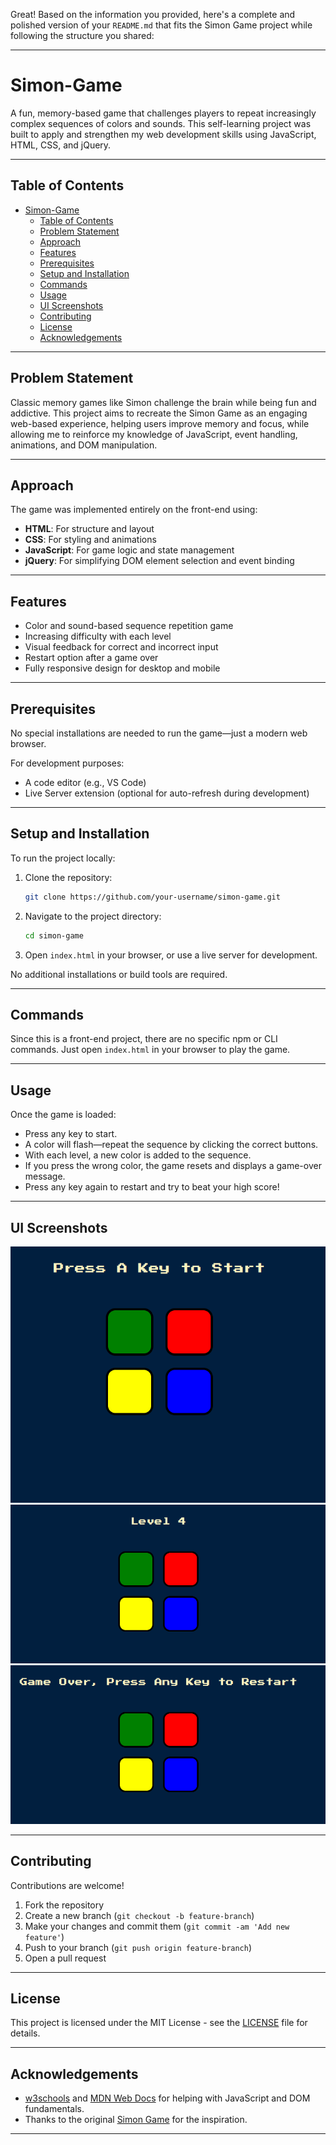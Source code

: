 Great! Based on the information you provided, here's a complete and polished version of your `README.md` that fits the Simon Game project while following the structure you shared:

---

# Simon-Game

A fun, memory-based game that challenges players to repeat increasingly complex sequences of colors and sounds. This self-learning project was built to apply and strengthen my web development skills using JavaScript, HTML, CSS, and jQuery.

---

## Table of Contents

- [Simon-Game](#simon-game)
  - [Table of Contents](#table-of-contents)
  - [Problem Statement](#problem-statement)
  - [Approach](#approach)
  - [Features](#features)
  - [Prerequisites](#prerequisites)
  - [Setup and Installation](#setup-and-installation)
  - [Commands](#commands)
  - [Usage](#usage)
  - [UI Screenshots](#ui-screenshots)
  - [Contributing](#contributing)
  - [License](#license)
  - [Acknowledgements](#acknowledgements)

---

## Problem Statement

Classic memory games like Simon challenge the brain while being fun and addictive. This project aims to recreate the Simon Game as an engaging web-based experience, helping users improve memory and focus, while allowing me to reinforce my knowledge of JavaScript, event handling, animations, and DOM manipulation.

---

## Approach

The game was implemented entirely on the front-end using:

* **HTML**: For structure and layout
* **CSS**: For styling and animations
* **JavaScript**: For game logic and state management
* **jQuery**: For simplifying DOM element selection and event binding

---

## Features

* Color and sound-based sequence repetition game
* Increasing difficulty with each level
* Visual feedback for correct and incorrect input
* Restart option after a game over
* Fully responsive design for desktop and mobile

---

## Prerequisites

No special installations are needed to run the game—just a modern web browser.

For development purposes:

* A code editor (e.g., VS Code)
* Live Server extension (optional for auto-refresh during development)

---

## Setup and Installation

To run the project locally:

1. Clone the repository:

   ```bash
   git clone https://github.com/your-username/simon-game.git
   ```

2. Navigate to the project directory:

   ```bash
   cd simon-game
   ```

3. Open `index.html` in your browser, or use a live server for development.

No additional installations or build tools are required.

---

## Commands

Since this is a front-end project, there are no specific npm or CLI commands. Just open `index.html` in your browser to play the game.

---

## Usage

Once the game is loaded:

* Press any key to start.
* A color will flash—repeat the sequence by clicking the correct buttons.
* With each level, a new color is added to the sequence.
* If you press the wrong color, the game resets and displays a game-over message.
* Press any key again to restart and try to beat your high score!

---


## UI Screenshots

![Game Start](https://github.com/Adil091/Simon-Game/blob/master/images/game%20start.png)
![Level In Progress](https://github.com/Adil091/Simon-Game/blob/master/images/level%20in%20progress.png)
![Game Over](https://github.com/Adil091/Simon-Game/blob/master/images/game%20over.png)

---

## Contributing

Contributions are welcome!

1. Fork the repository
2. Create a new branch (`git checkout -b feature-branch`)
3. Make your changes and commit them (`git commit -am 'Add new feature'`)
4. Push to your branch (`git push origin feature-branch`)
5. Open a pull request

---

## License

This project is licensed under the MIT License - see the [LICENSE](LICENSE) file for details.

---

## Acknowledgements

* [w3schools](https://www.w3schools.com/) and [MDN Web Docs](https://developer.mozilla.org/) for helping with JavaScript and DOM fundamentals.
* Thanks to the original [Simon Game](https://en.wikipedia.org/wiki/Simon_%28game%29) for the inspiration.

---


